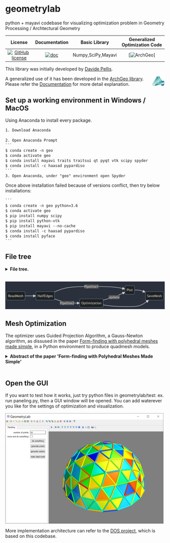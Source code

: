 # geometrylab
python + mayavi codebase for visualizing optimization problem in Geometry Processing / Archtectural Geometry


| **License** | **Documentation** | Basic Library | Generalized Optimization Code |
|:-:|:-:|:-:|:-:|
| [![GitHub license](https://img.shields.io/github/license/alshedivat/al-folio?color=blue)](https://tlo.mit.edu/researchers-mit-community/protect/software-open-source-protection)|   [![doc](https://img.shields.io/badge/doc-readthedocs-blueviolet)](https://www.huiwang.me/mkdocs-archgeo/) | Numpy,SciPy,Mayavi | [![ArchGeo](https://github.com/WWmore/DOS)] |


This library was initially developed by [Davide Pellis](https://scholar.google.com/citations?user=JnocFM4AAAAJ&hl=en).


<img src="test/AG.png" align="right" width="40">

A generalized use of it has been developed in the [ArchGeo library](https://github.com/WWmore/DOS).
Please refer the [Documentation](https://www.huiwang.me/mkdocs-archgeo/) for more detail explanation.



## Set up a working environment in Windows / MacOS

Using Anaconda to install every package.

    1. Download Anaconda

    2. Open Anaconda Prompt
    ```
    $ conda create -n geo 
    $ conda activate geo
    $ conda install mayavi traits traitsui qt pyqt vtk scipy spyder 
    $ conda install -c haasad pypardiso
    ```
    3. Open Anaconda, under "geo" environment open Spyder

Once above installation failed because of versions conflict, then try below installations:

    ```
    $ conda create -n geo python=3.6
    $ conda activate geo
    $ pip install numpy scipy
    $ pip install python-vtk
    $ pip install mayavi --no-cache
    $ conda install -c haasad pypardiso
    $ conda install pyface
    ```

## File tree

<details>
<summary><span style="font-weight: bold;">File tree.</span></summary>

  ![File](test/tree.png)
</details>
<br>

![File](test/frame.png)

## Mesh Optimization
The optimizer uses Guided Projection Algorithm, a Gauss-Newton algorithm, as dissused in the paper [Form-finding with polyhedral meshes made simple](https://doi.org/10.1145/2601097.2601213), in a Python environment to produce quadmesh models.

<details>
<summary><span style="font-weight: bold;">Abstract of the paper 'Form-finding with Polyhedral Meshes Made Simple'</span></summary>

  We solve the form-finding problem for polyhedral meshes in a way which combines form, function and fabrication; taking care of user-specified constraints like boundary interpolation, planarity of faces, statics, panel size and shape, enclosed volume, and last, but not least, cost. Our main application is the interactive modeling of meshes for architectural and industrial design. Our approach can be described as guided exploration of the constraint space whose algebraic structure is simplified by introducing auxiliary variables and ensuring that constraints are at most quadratic. Computationally, we perform a projection onto the constraint space which is biased towards low values of an energy which expresses desirable "soft" properties like fairness. We have created a tool which elegantly handles difficult tasks, such as taking boundary-alignment of polyhedral meshes into account, planarization, fairing under planarity side conditions, handling hybrid meshes, and extending the treatment of static equilibrium to shapes which possess overhanging parts.

</details>
<br>


## Open the GUI 

If you want to test how it works, just try python files in geometrylab/test: ex. run paneling.py, then a GUI window will be opened.
You can add waterever you like for the settings of optimization and visualization.

<img src="test/GUI.png" align="center" width="500">

More implementation architecture can refer to the [DOS project](https://github.com/WWmore/DOS), which is based on this codebase.

